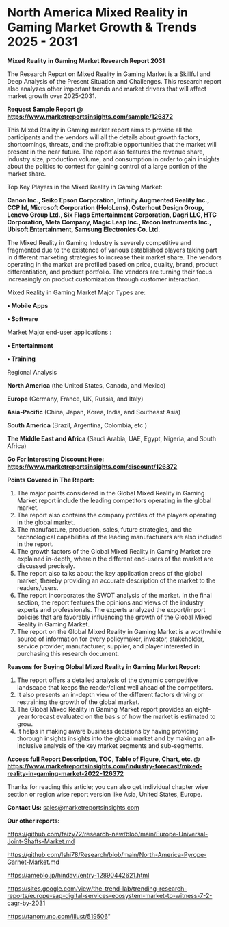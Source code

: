 # North America Mixed Reality in Gaming Market Growth & Trends 2025 - 2031

<strong>Mixed Reality in Gaming Market Research Report 2031</strong>

The Research Report on Mixed Reality in Gaming Market is a Skillful and Deep Analysis of the Present Situation and Challenges. This research report also analyzes other important trends and market drivers that will affect market growth over 2025-2031.

<strong>Request Sample Report @ <a href=https://www.marketreportsinsights.com/sample/126372>https://www.marketreportsinsights.com/sample/126372</a></strong>

This Mixed Reality in Gaming market report aims to provide all the participants and the vendors will all the details about growth factors, shortcomings, threats, and the profitable opportunities that the market will present in the near future. The report also features the revenue share, industry size, production volume, and consumption in order to gain insights about the politics to contest for gaining control of a large portion of the market share.

Top Key Players in the Mixed Reality in Gaming Market:

<strong>Canon Inc., Seiko Epson Corporation, Infinity Augmented Reality Inc., CCP hf, Microsoft Corporation (HoloLens), Osterhout Design Group, Lenovo Group Ltd., Six Flags Entertainment Corporation, Dagri LLC, HTC Corporation, Meta Company, Magic Leap Inc., Recon Instruments Inc., Ubisoft Entertainment, Samsung Electronics Co. Ltd.</strong>

The Mixed Reality in Gaming Industry is severely competitive and fragmented due to the existence of various established players taking part in different marketing strategies to increase their market share. The vendors operating in the market are profiled based on price, quality, brand, product differentiation, and product portfolio. The vendors are turning their focus increasingly on product customization through customer interaction.

Mixed Reality in Gaming Market Major Types are:

<strong>• Mobile Apps

• Software</strong>

Market Major end-user applications :

<strong>• Entertainment

• Training</strong>

Regional Analysis

</u><strong><b>North America</b></strong> (the United States, Canada, and Mexico)

<strong><b>Europe </b></strong>(Germany, France, UK, Russia, and Italy)

<strong><b>Asia-Pacific</b></strong> (China, Japan, Korea, India, and Southeast Asia)

<strong><b>South America</b></strong> (Brazil, Argentina, Colombia, etc.)

<strong><b>The Middle East and Africa</b></strong> (Saudi Arabia, UAE, Egypt, Nigeria, and South Africa)

<strong>Go For Interesting Discount Here: <a href=https://www.marketreportsinsights.com/discount/126372>https://www.marketreportsinsights.com/discount/126372</a></strong>

<strong>Points Covered in The Report:</strong>
<ol>
  <li>The major points considered in the Global Mixed Reality in Gaming Market report include the leading competitors operating in the global market.</li>
  <li>The report also contains the company profiles of the players operating in the global market.</li>
  <li>The manufacture, production, sales, future strategies, and the technological capabilities of the leading manufacturers are also included in the report.</li>
  <li>The growth factors of the Global Mixed Reality in Gaming Market are explained in-depth, wherein the different end-users of the market are discussed precisely.</li>
  <li>The report also talks about the key application areas of the global market, thereby providing an accurate description of the market to the readers/users.</li>
  <li>The report incorporates the SWOT analysis of the market. In the final section, the report features the opinions and views of the industry experts and professionals. The experts analyzed the export/import policies that are favorably influencing the growth of the Global Mixed Reality in Gaming Market.</li>
  <li>The report on the Global Mixed Reality in Gaming Market is a worthwhile source of information for every policymaker, investor, stakeholder, service provider, manufacturer, supplier, and player interested in purchasing this research document.</li>
</ol>
<strong>Reasons for Buying Global Mixed Reality in Gaming Market Report:</strong>

<ol>
  <li>The report offers a detailed analysis of the dynamic competitive landscape that keeps the reader/client well ahead of the competitors.</li>
  <li>It also presents an in-depth view of the different factors driving or restraining the growth of the global market.</li>
  <li>The Global Mixed Reality in Gaming Market report provides an eight-year forecast evaluated on the basis of how the market is estimated to grow.</li>
  <li>It helps in making aware business decisions by having providing thorough insights insights into the global market and by making an all-inclusive analysis of the key market segments and sub-segments.</li>
</ol>
<strong>Access full Report Description, TOC, Table of Figure, Chart, etc. @ <a href=https://www.marketreportsinsights.com/industry-forecast/mixed-reality-in-gaming-market-2022-126372>https://www.marketreportsinsights.com/industry-forecast/mixed-reality-in-gaming-market-2022-126372</a></strong>


Thanks for reading this article; you can also get individual chapter wise section or region wise report version like Asia, United States, Europe.

<strong>Contact Us:</strong>
sales@marketreportsinsights.com

<strong>Our other reports:</strong>

<a href=https://github.com/faizy72/research-new/blob/main/Europe-Universal-Joint-Shafts-Market.md>https://github.com/faizy72/research-new/blob/main/Europe-Universal-Joint-Shafts-Market.md</a>

<a href=https://github.com/Ishi78/Research/blob/main/North-America-Pyrope-Garnet-Market.md>https://github.com/Ishi78/Research/blob/main/North-America-Pyrope-Garnet-Market.md</a>

<a href=https://ameblo.jp/hindavi/entry-12890442621.html>https://ameblo.jp/hindavi/entry-12890442621.html</a>

<a href=https://sites.google.com/view/the-trend-lab/trending-research-reports/europe-sap-digital-services-ecosystem-market-to-witness-7-2-cagr-by-2031>https://sites.google.com/view/the-trend-lab/trending-research-reports/europe-sap-digital-services-ecosystem-market-to-witness-7-2-cagr-by-2031</a>

<a href=https://tanomuno.com/illust/519506>https://tanomuno.com/illust/519506</a>"
